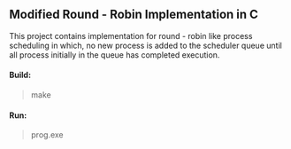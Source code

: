 ## Modified Round - Robin Implementation in C

This project contains implementation for round - robin like process scheduling in which, no new process is added to the scheduler queue until all process initially in the queue has completed execution. 

#### Build:

> make


#### Run:

> prog.exe
